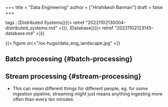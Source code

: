 +++
title = "Data Engineering"
author = ["Hrishikesh Barman"]
draft = false
+++

tags
: [Distributed Systems]({{< relref "20221102130004-distributed_systems.md" >}}), [Database]({{< relref "20221102123145-database.md" >}})

{{< figure src="/ox-hugo/data_eng_landscape.jpg" >}}


## Batch processing {#batch-processing}


## Stream processing {#stream-processing}

-   This can mean different things for different people, eg. for some ingestion pipeline, streaming might just means anything ingesting more often than every ten minutes.
